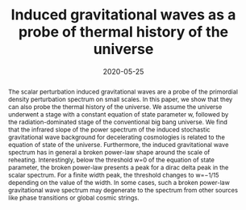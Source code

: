 ---
title: "Induced gravitational waves as a probe of thermal history of the universe"
authors:
- admin
- Shi Pi
- Misao Sasaki
date: "2020-05-25"
doi: ""

# Schedule page publish date (NOT publication's date).
publishDate: ""

# Publication type.
# Legend: 0 = Uncategorized; 1 = Conference paper; 2 = Journal article;
# 3 = Preprint / Working Paper; 4 = Report; 5 = Book; 6 = Book section;
# 7 = Thesis; 8 = Patent
publication_types: ["3"]

# Publication name and optional abbreviated publication name.
publication: ""
publication_short: ""

abstract: The scalar perturbation induced gravitational waves are a probe of the primordial density perturbation spectrum on small scales. In this paper, we show that they can also probe the thermal history of the universe. We assume the universe underwent a stage with a constant equation of state parameter w, followed by the radiation-dominated stage of the conventional big bang universe. We find that the infrared slope of the power spectrum of the induced stochastic gravitational wave background for decelerating cosmologies is related to the equation of state of the universe. Furthermore, the induced gravitational wave spectrum has in general a broken power-law shape around the scale of reheating. Interestingly, below the threshold w=0 of the equation of state parameter, the broken power-law presents a peak for a dirac delta peak in the scalar spectrum. For a finite width peak, the threshold changes to w=−1/15 depending on the value of the width. In some cases, such a broken power-law gravitational wave spectrum may degenerate to the spectrum from other sources like phase transitions or global cosmic strings.

# Summary. An optional shortened abstract.
summary: 

tags:
- Inflation
- Early Universe
- Cosmological perturbation theory
- Tensor modes
- Gravitational waves
- Scalar fields
featured: false

links:
 - name: arXiv
   url: https://arxiv.org/pdf/2005.12314.pdf
url_pdf: 
url_code: ''
url_dataset: ''
url_poster: ''
url_project: ''
url_slides: ''
url_source: ''
url_video: ''

# Featured image
# To use, add an image named `featured.jpg/png` to your page's folder. 
image:
  caption: 'Image credit: [**Unsplash**]'
  focal_point: ""
  preview_only: false

# Associated Projects (optional).
#   Associate this publication with one or more of your projects.
#   Simply enter your project's folder or file name without extension.
#   E.g. `internal-project` references `content/project/internal-project/index.md`.
#   Otherwise, set `projects: []`.
projects:
- gravitationalwaves

# Slides (optional).
#   Associate this publication with Markdown slides.
#   Simply enter your slide deck's filename without extension.
#   E.g. `slides: "example"` references `content/slides/example/index.md`.
#   Otherwise, set `slides: ""`.
slides: ""
---